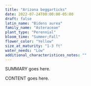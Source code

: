 ```yaml
---
title: "Arizona beggarticks"
date: 2022-07-24T00:00:00-05:00
draft: false
latin_name: "Bidens aurea"
family_name: "Asteraceae"
plant_type: "Perennial"
bloom_time: "Summer;Fall"
flower_color: "Yellow"
size_at_maturity: "1-3 ft"
water_needs: "Low"
additional_characteristices_notes: ""
---
```


SUMMARY goes here.

<!--more-->

CONTENT goes here.